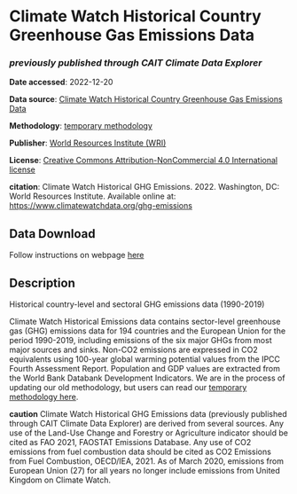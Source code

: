 # Climate Watch Historical Country Greenhouse Gas Emissions Data
### *previously published through CAIT Climate Data Explorer*

**Date accessed**: 2022-12-20

**Data source**: [Climate Watch Historical Country Greenhouse Gas Emissions Data](https://www.climatewatchdata.org/ghg-emissions?end_year=2019&regions=WORLD&start_year=1990)

**Methodology**: [temporary methodology](https://wri-sites.s3.us-east-1.amazonaws.com/climatewatch.org/www.climatewatch.org/climate-watch/wri_metadata/NDC_methodology.pdf)

**Publisher**: [World Resources Institute (WRI)](https://www.eia.gov/)

**License**: [Creative Commons Attribution-NonCommercial 4.0 International license](https://creativecommons.org/licenses/by/4.0/)

**citation**: Climate Watch Historical GHG Emissions. 2022. Washington, DC: World Resources Institute. Available online at: https://www.climatewatchdata.org/ghg-emissions

## Data Download
Follow instructions on webpage [here](https://www.climatewatchdata.org/ghg-emissions?end_year=2019&regions=WORLD&start_year=1990)

## Description
Historical country-level and sectoral GHG emissions data (1990-2019)

Climate Watch Historical Emissions data contains sector-level greenhouse gas (GHG) emissions data for 194 countries and the European Union for the period 1990-2019, including emissions of the six major GHGs from most major sources and sinks. Non-CO2 emissions are expressed in CO2 equivalents using 100-year global warming potential values from the IPCC Fourth Assessment Report.
Population and GDP values are extracted from the World Bank Databank Development Indicators.
We are in the process of updating our old methodology, but users can read our [temporary methodology here](https://wri-sites.s3.us-east-1.amazonaws.com/climatewatch.org/www.climatewatch.org/climate-watch/wri_metadata/NDC_methodology.pdf).

**caution** Climate Watch Historical GHG Emissions data (previously published through CAIT Climate Data Explorer) are derived from several sources. Any use of the Land-Use Change and Forestry or Agriculture indicator should be cited as FAO 2021, FAOSTAT Emissions Database. Any use of CO2 emissions from fuel combustion data should be cited as CO2 Emissions from Fuel Combustion, OECD/IEA, 2021. As of March 2020, emissions from European Union (27) for all years no longer include emissions from United Kingdom on Climate Watch.